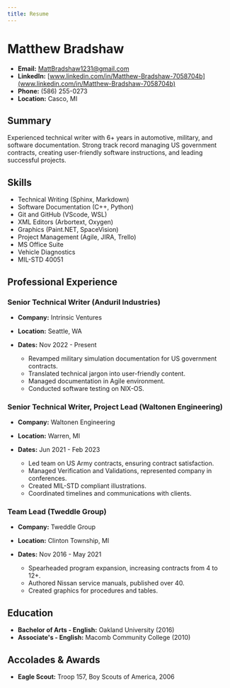 ```yaml
---
title: Resume
---
```

# Matthew Bradshaw

- **Email:** MattBradshaw1231@gmail.com
- **LinkedIn:** [www.linkedin.com/in/Matthew-Bradshaw-7058704b](www.linkedin.com/in/Matthew-Bradshaw-7058704b)
- **Phone:** (586) 255-0273
- **Location:** Casco, MI

## Summary

Experienced technical writer with 6+ years in automotive, military, and software documentation. Strong track record managing US government contracts, creating user-friendly software instructions, and leading successful projects.

## Skills

- Technical Writing (Sphinx, Markdown)
- Software Documentation (C++, Python)
- Git and GitHub (VScode, WSL)
- XML Editors (Arbortext, Oxygen)
- Graphics (Paint.NET, SpaceVision)
- Project Management (Agile, JIRA, Trello)
- MS Office Suite
- Vehicle Diagnostics
- MIL-STD 40051

## Professional Experience

### Senior Technical Writer (Anduril Industries)

- **Company:** Intrinsic Ventures
- **Location:** Seattle, WA
- **Dates:** Nov 2022 - Present

   - Revamped military simulation documentation for US government contracts.
   - Translated technical jargon into user-friendly content.
   - Managed documentation in Agile environment.
   - Conducted software testing on NIX-OS.

### Senior Technical Writer, Project Lead (Waltonen Engineering)

- **Company:** Waltonen Engineering
- **Location:** Warren, MI
- **Dates:** Jun 2021 - Feb 2023

   - Led team on US Army contracts, ensuring contract satisfaction.
   - Managed Verification and Validations, represented company in conferences.
   - Created MIL-STD compliant illustrations.
   - Coordinated timelines and communications with clients.

### Team Lead (Tweddle Group)

- **Company:** Tweddle Group
- **Location:** Clinton Township, MI
- **Dates:** Nov 2016 - May 2021

   - Spearheaded program expansion, increasing contracts from 4 to 12+.
   - Authored Nissan service manuals, published over 40.
   - Created graphics for procedures and tables.

## Education

- **Bachelor of Arts - English:** Oakland University (2016)
- **Associate's - English:** Macomb Community College (2010)

## Accolades & Awards

- **Eagle Scout:** Troop 157, Boy Scouts of America, 2006

